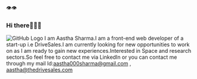 👁️👁️
### Hi there🙋🏻‍♀️

<!--
**aaztha/aaztha** is a ✨ _special_ ✨ repository because its `README.md` (this file) appears on your GitHub profile.

Here are some ideas to get you started:

- 🔭 I’m currently working on ...
- 🌱 I’m currently learning ...
- 👯 I’m looking to collaborate on ...
- 🤔 I’m looking for help with ...
- 💬 Ask me about ...
- 📫 How to reach me: ...
- 😄 Pronouns: ...
- ⚡ Fun fact: ...
-->
![GitHub Logo](2.jpeg)
I am Aastha Sharma.I am a front-end web developer of a start-up i.e DriveSales.I am currently looking for new opportunities to work on as I am ready to gain new experiences.Interested in Space and research sectors.So feel free to contact me via LinkedIn or you can contact me through my mail Id:aastha000sharma@gmail.com , aastha@thedrivesales.com
